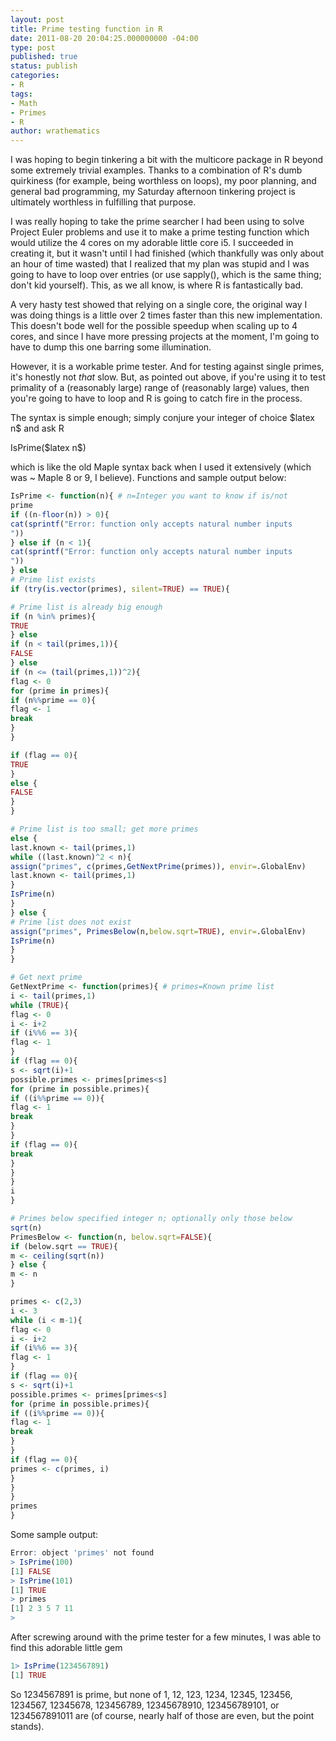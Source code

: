 ```yaml
---
layout: post
title: Prime testing function in R
date: 2011-08-20 20:04:25.000000000 -04:00
type: post
published: true
status: publish
categories:
- R
tags:
- Math
- Primes
- R
author: wrathematics
---
```



I was hoping to begin tinkering a bit with the multicore package in R
beyond some extremely trivial examples. Thanks to a combination of R's
dumb quirkiness (for example, being worthless on loops), my poor
planning, and general bad programming, my Saturday afternoon tinkering
project is ultimately worthless in fulfilling that purpose.

I was really hoping to take the prime searcher I had been using to solve
Project Euler problems and use it to make a prime testing function which
would utilize the 4 cores on my adorable little core i5. I succeeded in
creating it, but it wasn't until I had finished (which thankfully was
only about an hour of time wasted) that I realized that my plan was
stupid and I was going to have to loop over entries (or use sapply(),
which is the same thing; don't kid yourself). This, as we all know, is
where R is fantastically bad.

A very hasty test showed that relying on a single core, the original way
I was doing things is a little over 2 times faster than this new
implementation. This doesn't bode well for the possible speedup when
scaling up to 4 cores, and since I have more pressing projects at the
moment, I'm going to have to dump this one barring some illumination.

However, it is a workable prime tester. And for testing against single
primes, it's honestly not *that* slow. But, as pointed out above, if
you're using it to test primality of a (reasonably large) range of
(reasonably large) values, then you're going to have to loop and R is
going to catch fire in the process.

The syntax is simple enough; simply conjure your integer of choice
\$latex n\$ and ask R

IsPrime(\$latex n\$)

which is like the old Maple syntax back when I used it extensively
(which was \~ Maple 8 or 9, I believe). Functions and sample output
below:

```R
IsPrime <- function(n){ # n=Integer you want to know if is/not
prime
if ((n-floor(n)) > 0){
cat(sprintf("Error: function only accepts natural number inputs
"))
} else if (n < 1){
cat(sprintf("Error: function only accepts natural number inputs
"))
} else
# Prime list exists
if (try(is.vector(primes), silent=TRUE) == TRUE){

# Prime list is already big enough
if (n %in% primes){
TRUE
} else
if (n < tail(primes,1)){
FALSE
} else
if (n <= (tail(primes,1))^2){
flag <- 0
for (prime in primes){
if (n%%prime == 0){
flag <- 1
break
}
}

if (flag == 0){
TRUE
}
else {
FALSE
}
}

# Prime list is too small; get more primes
else {
last.known <- tail(primes,1)
while ((last.known)^2 < n){
assign("primes", c(primes,GetNextPrime(primes)), envir=.GlobalEnv)
last.known <- tail(primes,1)
}
IsPrime(n)
}
} else {
# Prime list does not exist
assign("primes", PrimesBelow(n,below.sqrt=TRUE), envir=.GlobalEnv)
IsPrime(n)
}
}

# Get next prime
GetNextPrime <- function(primes){ # primes=Known prime list
i <- tail(primes,1)
while (TRUE){
flag <- 0
i <- i+2
if (i%%6 == 3){
flag <- 1
}
if (flag == 0){
s <- sqrt(i)+1
possible.primes <- primes[primes<s]
for (prime in possible.primes){
if ((i%%prime == 0)){
flag <- 1
break
}
}
if (flag == 0){
break
}
}
}
i
}

# Primes below specified integer n; optionally only those below
sqrt(n)
PrimesBelow <- function(n, below.sqrt=FALSE){
if (below.sqrt == TRUE){
m <- ceiling(sqrt(n))
} else {
m <- n
}

primes <- c(2,3)
i <- 3
while (i < m-1){
flag <- 0
i <- i+2
if (i%%6 == 3){
flag <- 1
}
if (flag == 0){
s <- sqrt(i)+1
possible.primes <- primes[primes<s]
for (prime in possible.primes){
if ((i%%prime == 0)){
flag <- 1
break
}
}
if (flag == 0){
primes <- c(primes, i)
}
}
}
primes
}
```

Some sample output:

```R > primes
Error: object 'primes' not found
> IsPrime(100)
[1] FALSE
> IsPrime(101)
[1] TRUE
> primes
[1] 2 3 5 7 11
>
```

After screwing around with the prime tester for a few minutes, I was
able to find this adorable little gem

```R
1> IsPrime(1234567891)
[1] TRUE
```
So 1234567891 is prime, but none of 1, 12, 123, 1234, 12345, 123456,
1234567, 12345678, 123456789, 12345678910, 123456789101, or
1234567891011 are (of course, nearly half of those are even, but the
point stands).
